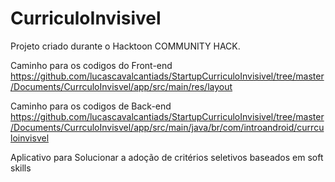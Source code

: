 # CurriculoInvisivel
Projeto criado durante o Hacktoon COMMUNITY HACK.

Caminho para os codigos do Front-end
https://github.com/lucascavalcantiads/StartupCurriculoInvisivel/tree/master/Documents/CurrculoInvisvel/app/src/main/res/layout

Caminho para os codigos de Back-end
https://github.com/lucascavalcantiads/StartupCurriculoInvisivel/tree/master/Documents/CurrculoInvisvel/app/src/main/java/br/com/introandroid/currculoinvisvel

Aplicativo para Solucionar a adoção de critérios seletivos baseados em soft skills 
